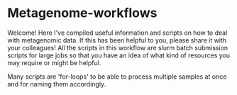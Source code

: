 # Metagenome-workflows
Welcome! Here I've compiled useful information and scripts on how to deal with metagenomic data. If this has been helpful to you, please share it with your colleagues! All the scripts in this workflow are slurm batch submission scripts for large jobs so that you have an idea of what kind of resources you may require or might be helpful. 

Many scripts are 'for-loops' to be able to process multiple samples at once and for naming them accordingly.
